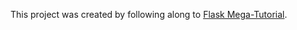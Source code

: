 This project was created by following along to [Flask Mega-Tutorial](https://blog.miguelgrinberg.com/post/the-flask-mega-tutorial-part-i-hello-world).
